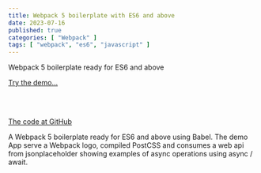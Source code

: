 ```yaml
---
title: Webpack 5 boilerplate with ES6 and above
date: 2023-07-16
published: true
categories: [ "Webpack" ]
tags: [ "webpack", "es6", "javascript" ]
---
```



Webpack 5 boilerplate ready for ES6 and above

<a href="https://webpack5es.persteenolsen.com" target="_blank">Try the demo...</a>

<br /><br />

<a href="https://github.com/persteenolsen/webpack-5-es-boilerplate" target="_blank">The code at GitHub</a>

A Webpack 5 boilerplate ready for ES6 and above using Babel. The demo App serve a Webpack logo, compiled PostCSS and consumes a web api from jsonplaceholder showing examples of async operations using async / await.



